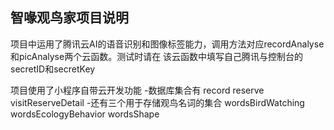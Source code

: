 ## 智喙观鸟家项目说明

项目中运用了腾讯云AI的语音识别和图像标签能力，调用方法对应recordAnalyse和picAnalyse两个云函数。测试时请在
该云函数中填写自己腾讯与控制台的secretID和secretKey

项目使用了小程序自带云开发功能
-数据库集合有
record
reserve
visitReserveDetail
-还有三个用于存储观鸟名词的集合
wordsBirdWatching
wordsEcologyBehavior
wordsShape
